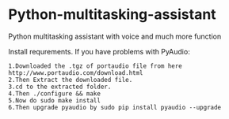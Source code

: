 # Python-multitasking-assistant
Python multitasking assistant with voice and much more function

Install requrements.
If you have problems with PyAudio:
  
    1.Downloaded the .tgz of portaudio file from here http://www.portaudio.com/download.html
    2.Then Extract the downloaded file.
    3.cd to the extracted folder.
    4.Then ./configure && make
    5.Now do sudo make install
    6.Then upgrade pyaudio by sudo pip install pyaudio --upgrade

